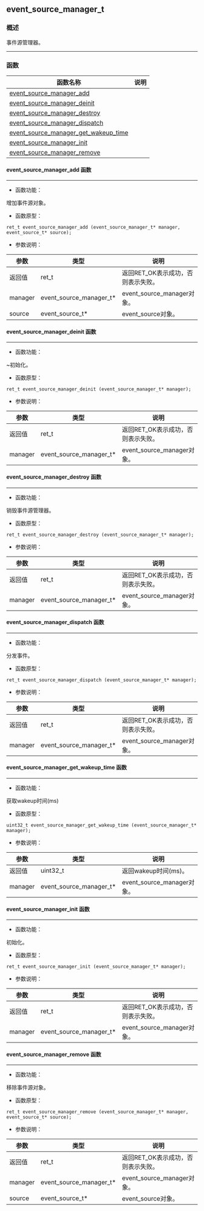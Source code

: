 ## event\_source\_manager\_t
### 概述

 事件源管理器。


----------------------------------
### 函数
<p id="event_source_manager_t_methods">

| 函数名称 | 说明 | 
| -------- | ------------ | 
| <a href="#event_source_manager_t_event_source_manager_add">event\_source\_manager\_add</a> |  |
| <a href="#event_source_manager_t_event_source_manager_deinit">event\_source\_manager\_deinit</a> |  |
| <a href="#event_source_manager_t_event_source_manager_destroy">event\_source\_manager\_destroy</a> |  |
| <a href="#event_source_manager_t_event_source_manager_dispatch">event\_source\_manager\_dispatch</a> |  |
| <a href="#event_source_manager_t_event_source_manager_get_wakeup_time">event\_source\_manager\_get\_wakeup\_time</a> |  |
| <a href="#event_source_manager_t_event_source_manager_init">event\_source\_manager\_init</a> |  |
| <a href="#event_source_manager_t_event_source_manager_remove">event\_source\_manager\_remove</a> |  |
#### event\_source\_manager\_add 函数
-----------------------

* 函数功能：

> <p id="event_source_manager_t_event_source_manager_add">
 增加事件源对象。





* 函数原型：

```
ret_t event_source_manager_add (event_source_manager_t* manager, event_source_t* source);
```

* 参数说明：

| 参数 | 类型 | 说明 |
| -------- | ----- | --------- |
| 返回值 | ret\_t | 返回RET\_OK表示成功，否则表示失败。 |
| manager | event\_source\_manager\_t* | event\_source\_manager对象。 |
| source | event\_source\_t* | event\_source对象。 |
#### event\_source\_manager\_deinit 函数
-----------------------

* 函数功能：

> <p id="event_source_manager_t_event_source_manager_deinit">
 ~初始化。





* 函数原型：

```
ret_t event_source_manager_deinit (event_source_manager_t* manager);
```

* 参数说明：

| 参数 | 类型 | 说明 |
| -------- | ----- | --------- |
| 返回值 | ret\_t | 返回RET\_OK表示成功，否则表示失败。 |
| manager | event\_source\_manager\_t* | event\_source\_manager对象。 |
#### event\_source\_manager\_destroy 函数
-----------------------

* 函数功能：

> <p id="event_source_manager_t_event_source_manager_destroy">
 销毁事件源管理器。





* 函数原型：

```
ret_t event_source_manager_destroy (event_source_manager_t* manager);
```

* 参数说明：

| 参数 | 类型 | 说明 |
| -------- | ----- | --------- |
| 返回值 | ret\_t | 返回RET\_OK表示成功，否则表示失败。 |
| manager | event\_source\_manager\_t* | event\_source\_manager对象。 |
#### event\_source\_manager\_dispatch 函数
-----------------------

* 函数功能：

> <p id="event_source_manager_t_event_source_manager_dispatch">
 分发事件。





* 函数原型：

```
ret_t event_source_manager_dispatch (event_source_manager_t* manager);
```

* 参数说明：

| 参数 | 类型 | 说明 |
| -------- | ----- | --------- |
| 返回值 | ret\_t | 返回RET\_OK表示成功，否则表示失败。 |
| manager | event\_source\_manager\_t* | event\_source\_manager对象。 |
#### event\_source\_manager\_get\_wakeup\_time 函数
-----------------------

* 函数功能：

> <p id="event_source_manager_t_event_source_manager_get_wakeup_time">
 获取wakeup时间(ms)





* 函数原型：

```
uint32_t event_source_manager_get_wakeup_time (event_source_manager_t* manager);
```

* 参数说明：

| 参数 | 类型 | 说明 |
| -------- | ----- | --------- |
| 返回值 | uint32\_t | 返回wakeup时间(ms)。 |
| manager | event\_source\_manager\_t* | event\_source\_manager对象。 |
#### event\_source\_manager\_init 函数
-----------------------

* 函数功能：

> <p id="event_source_manager_t_event_source_manager_init">
 初始化。





* 函数原型：

```
ret_t event_source_manager_init (event_source_manager_t* manager);
```

* 参数说明：

| 参数 | 类型 | 说明 |
| -------- | ----- | --------- |
| 返回值 | ret\_t | 返回RET\_OK表示成功，否则表示失败。 |
| manager | event\_source\_manager\_t* | event\_source\_manager对象。 |
#### event\_source\_manager\_remove 函数
-----------------------

* 函数功能：

> <p id="event_source_manager_t_event_source_manager_remove">
 移除事件源对象。





* 函数原型：

```
ret_t event_source_manager_remove (event_source_manager_t* manager, event_source_t* source);
```

* 参数说明：

| 参数 | 类型 | 说明 |
| -------- | ----- | --------- |
| 返回值 | ret\_t | 返回RET\_OK表示成功，否则表示失败。 |
| manager | event\_source\_manager\_t* | event\_source\_manager对象。 |
| source | event\_source\_t* | event\_source对象。 |
